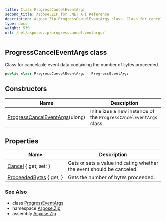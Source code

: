 ```yaml
---
title: Class ProgressCancelEventArgs
second_title: Aspose.ZIP for .NET API Reference
description: Aspose.Zip.ProgressCancelEventArgs class. Class for cancelable event data containing the number of bytes proceeded
type: docs
weight: 530
url: /net/aspose.zip/progresscanceleventargs/
---
```

## ProgressCancelEventArgs class

Class for cancelable event data containing the number of bytes proceeded.

```csharp
public class ProgressCancelEventArgs : ProgressEventArgs
```

## Constructors

| Name | Description |
| --- | --- |
| [ProgressCancelEventArgs](progresscanceleventargs/)(ulong) | Initializes a new instance of the `ProgressCancelEventArgs` class. |

## Properties

| Name | Description |
| --- | --- |
| [Cancel](../../aspose.zip/progresscanceleventargs/cancel/) { get; set; } | Gets or sets a value indicating whether the event should be canceled. |
| [ProceededBytes](../../aspose.zip/progresseventargs/proceededbytes/) { get; } | Gets the number of bytes proceeded. |

### See Also

* class [ProgressEventArgs](../progresseventargs/)
* namespace [Aspose.Zip](../../aspose.zip/)
* assembly [Aspose.Zip](../../)


